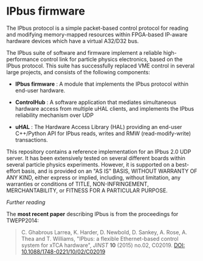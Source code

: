 IPbus firmware
==============

The IPbus protocol is a simple packet-based control protocol for reading
and modifying memory-mapped resources within FPGA-based IP-aware
hardware devices which have a virtual A32/D32 bus.

The IPbus suite of software and firmware implement a reliable
high-performance control link for particle physics electronics, based on
the IPbus protocol. This suite has successfully replaced VME control in
several large projects, and consists of the following components:

* **IPbus firmware** : A module that implements the IPbus protocol within end-user
    hardware.

* **ControlHub** : A software application that mediates simultaneous hardware access
    from multiple uHAL clients, and implements the IPbus reliability
    mechanism over UDP

* **uHAL** : The Hardware Access Library (HAL) providing an end-user C++/Python
    API for IPbus reads, writes and RMW (read-modify-write)
    transactions.

This repository contains a reference implementation for an IPbus 2.0 UDP
server. It has been extensively tested on several different boards
within several particle physics experiments. However, it is supported on
a best-effort basis, and is provided on an "AS IS" BASIS, WITHOUT
WARRANTY OF ANY KIND, either express or implied, including, without
limitation, any warranties or conditions of TITLE, NON-INFRINGEMENT,
MERCHANTABILITY, or FITNESS FOR A PARTICULAR PURPOSE.

*Further reading*

The **most recent paper** describing IPbus is from the proceedings for
TWEPP2014:

> C. Ghabrous Larrea, K. Harder, D. Newbold, D. Sankey, A. Rose, A. Thea
> and T. Williams, "IPbus: a flexible Ethernet-based control system for
> xTCA hardware", *JINST* **10** (2015) no.02, C02019. [DOI:
> 10.1088/1748-0221/10/02/C02019](http://dx.doi.org/10.1088/1748-0221/10/02/C02019)
